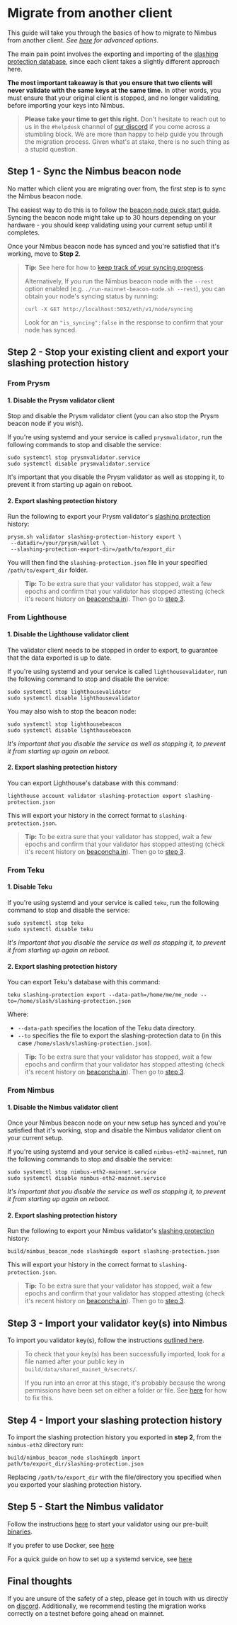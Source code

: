 # Migrate from another client


This guide will take you through the basics of how to migrate to Nimbus from another client. *See [here](./migration-options.md) for advanced options*.

The main pain point involves the exporting and importing of the [slashing protection database](https://eips.ethereum.org/EIPS/eip-3076), since each client takes a slightly different approach here.

**The most important takeaway is that you ensure that two clients will never validate with the same keys at the same time.** In other words, you must ensure that your original client is stopped, and no longer validating, before importing your keys into Nimbus.

> **Please take your time to get this right.** Don't hesitate to reach out to us in the `#helpdesk` channel of [our discord](https://discord.gg/j3nYBUeEad) if you come across a stumbling block. We are more than happy to help guide you through the migration process. Given what's at stake, there is no such thing as a stupid question.

## Step 1 - Sync the Nimbus beacon node
No matter which client you are migrating over from, the first step is to sync the Nimbus beacon node.

The easiest way to do this is to follow the [beacon node quick start guide](./quick-start.md).  Syncing the beacon node might take up to 30 hours depending on your hardware - you should keep validating using your current setup until it completes.

Once your Nimbus beacon node has synced and you're satisfied that it's working, move to **Step 2**.

> **Tip:** See here for how to [keep track of your syncing progress](keep-an-eye.md#keep-track-of-your-syncing-progress).
> 
> Alternatively, If you run the Nimbus beacon node with the `--rest` option enabled (e.g. `./run-mainnet-beacon-node.sh --rest`), you can obtain your node's syncing status by running:
> 
> ```
> curl -X GET http://localhost:5052/eth/v1/node/syncing
> ```
>
> Look for an `"is_syncing":false` in the response to confirm that your node has synced.

## Step 2 - Stop your existing client and export your slashing protection history


### From Prysm

#### 1. Disable the Prysm validator client

Stop and disable the Prysm validator client (you can also stop the Prysm beacon node if you wish).


If you're using systemd and your service is called `prysmvalidator`, run the following commands to stop and disable the service:

```
sudo systemctl stop prysmvalidator.service
sudo systemctl disable prysmvalidator.service
```

It's important that you disable the Prysm validator as well as stopping it, to prevent it from starting up again on reboot.

#### 2. Export slashing protection history

Run the following to export your Prysm validator's [slashing protection](https://eips.ethereum.org/EIPS/eip-3076) history:

```
prysm.sh validator slashing-protection-history export \ 
 --datadir=/your/prysm/wallet \ 
 --slashing-protection-export-dir=/path/to/export_dir
```

You will then find the `slashing-protection.json` file in your specified `/path/to/export_dir` folder.

> **Tip:** To be extra sure that your validator has stopped, wait a few epochs and confirm that your validator has stopped attesting (check it's recent history on [beaconcha.in](https://beaconcha.in/)). Then go to [step 3](./migration.md#step-3---import-your-validator-keys-into-nimbus).

### From Lighthouse

#### 1. Disable the Lighthouse validator client

The validator client needs to be stopped in order to export, to guarantee that the data exported is up to date.

If you're using systemd and your service is called `lighthousevalidator`, run the following command to stop and disable the service:


```
sudo systemctl stop lighthousevalidator
sudo systemctl disable lighthousevalidator
```

You may also wish to stop the beacon node:
```
sudo systemctl stop lighthousebeacon
sudo systemctl disable lighthousebeacon
```

*It's important that you disable the service as well as stopping it, to prevent it from starting up again on reboot.*

#### 2. Export slashing protection history

You can export Lighthouse's database with this command:
```
lighthouse account validator slashing-protection export slashing-protection.json
```

This will export your history in the correct format to `slashing-protection.json`.

> **Tip:** To be extra sure that your validator has stopped, wait a few epochs and confirm that your validator has stopped attesting (check it's recent history on [beaconcha.in](https://beaconcha.in/)). Then go to [step 3](./migration.md#step-3---import-your-validator-keys-into-nimbus).

### From Teku

#### 1. Disable Teku 

If you're using systemd and your service is called `teku`, run the following command to stop and disable the service:

```
sudo systemctl stop teku
sudo systemctl disable teku
```

*It's important that you disable the service as well as stopping it, to prevent it from starting up again on reboot.*


#### 2. Export slashing protection history

You can export Teku's database with this command:

```
teku slashing-protection export --data-path=/home/me/me_node --to=/home/slash/slashing-protection.json
```

Where:

- `--data-path` specifies the location of the Teku data directory.
- `--to` specifies the file to export the slashing-protection data to (in this case `/home/slash/slashing-protection.json`).

> **Tip:** To be extra sure that your validator has stopped, wait a few epochs and confirm that your validator has stopped attesting (check it's recent history on [beaconcha.in](https://beaconcha.in/)). Then go to [step 3](./migration.md#step-3---import-your-validator-keys-into-nimbus).

### From Nimbus

#### 1. Disable the Nimbus validator client

Once your Nimbus beacon node on your new setup has synced and you're satisfied that it's working, stop and disable the Nimbus validator client on your current setup. 

If you're using systemd and your service is called `nimbus-eth2-mainnet`, run the following commands to stop and disable the service:

```
sudo systemctl stop nimbus-eth2-mainnet.service
sudo systemctl disable nimbus-eth2-mainnet.service
```

*It's important that you disable the service as well as stopping it, to prevent it from starting up again on reboot.*

#### 2. Export slashing protection history

Run the following to export your Nimbus validator's [slashing protection](https://eips.ethereum.org/EIPS/eip-3076) history:

```
build/nimbus_beacon_node slashingdb export slashing-protection.json
```

This will export your history in the correct format to `slashing-protection.json`.

> **Tip:** To be extra sure that your validator has stopped, wait a few epochs and confirm that your validator has stopped attesting (check it's recent history on [beaconcha.in](https://beaconcha.in/)). Then go to [step 3](./migration.md#step-3---import-your-validator-keys-into-nimbus).


## Step 3 - Import your validator key(s) into Nimbus
To import you validator key(s), follow the instructions [outlined here](./keys.md).

> To check that your key(s) has been successfully imported, look for a file named after your public key in `build/data/shared_mainet_0/secrets/`.
>
> If you run into an error at this stage, it's probably because the wrong permissions have been set on either a folder or file. See [here](faq.md#folder-permissions) for how to fix this.


## Step 4 - Import your slashing protection history

To import the slashing protection history you exported in **step 2**, from the `nimbus-eth2` directory run:

```
build/nimbus_beacon_node slashingdb import path/to/export_dir/slashing-protection.json
```

Replacing `/path/to/export_dir` with the file/directory you specified when you exported your slashing protection history.

## Step 5 - Start the Nimbus validator

Follow the instructions [here](./connect-eth2.html) to start your validator using our pre-built [binaries](./binaries.md).

If you prefer to use Docker, see [here](./docker.md)

For a quick guide on how to set up a systemd service, see [here](./beacon-node-systemd.md)


## Final thoughts

If you are unsure of the safety of a step, please get in touch with us directly on [discord](https://discord.gg/nnNEBvHu3m). Additionally, we recommend testing the migration works correctly on a testnet before going ahead on mainnet.






